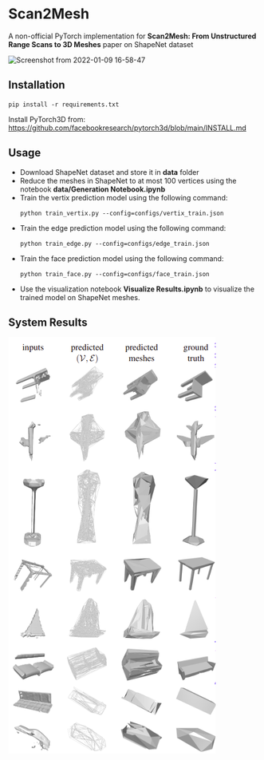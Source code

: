 # Scan2Mesh

A non-official PyTorch implementation for **Scan2Mesh: From Unstructured Range Scans to 3D Meshes** paper on ShapeNet dataset

![Screenshot from 2022-01-09 16-58-47](https://user-images.githubusercontent.com/24280391/148690135-9ff67950-5ae8-4fe0-a5e7-fe8097d4f428.png)

## Installation

```
pip install -r requirements.txt
```

Install PyTorch3D from: https://github.com/facebookresearch/pytorch3d/blob/main/INSTALL.md


## Usage

- Download ShapeNet dataset and store it in **data** folder
- Reduce the meshes in ShapeNet to at most 100 vertices using the notebook **data/Generation Notebook.ipynb**
- Train the vertix prediction model using the following command: 
  ```
  python train_vertix.py --config=configs/vertix_train.json
  ```
- Train the edge prediction model using the following command: 
  ```
  python train_edge.py --config=configs/edge_train.json
  ```
- Train the face prediction model using the following command: 
  ```
  python train_face.py --config=configs/face_train.json
  ```
- Use the visualization notebook **Visualize Results.ipynb** to visualize the trained model on ShapeNet meshes.

## System Results


![visualizations](visualizations.png)



